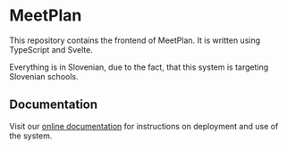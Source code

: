 # MeetPlan
This repository contains the frontend of MeetPlan. It is written using TypeScript and Svelte.

Everything is in Slovenian, due to the fact, that this system is targeting Slovenian schools.

## Documentation
Visit our [online documentation](https://meetplan.si) for instructions on deployment and use of the system.
